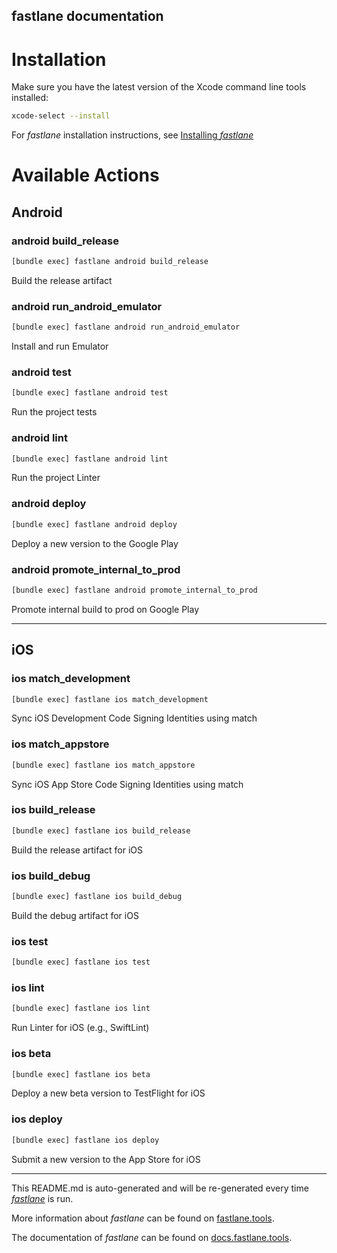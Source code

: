 fastlane documentation
----

# Installation

Make sure you have the latest version of the Xcode command line tools installed:

```sh
xcode-select --install
```

For _fastlane_ installation instructions, see [Installing _fastlane_](https://docs.fastlane.tools/#installing-fastlane)

# Available Actions

## Android

### android build_release

```sh
[bundle exec] fastlane android build_release
```

Build the release artifact

### android run_android_emulator

```sh
[bundle exec] fastlane android run_android_emulator
```

Install and run Emulator

### android test

```sh
[bundle exec] fastlane android test
```

Run the project tests

### android lint

```sh
[bundle exec] fastlane android lint
```

Run the project Linter

### android deploy

```sh
[bundle exec] fastlane android deploy
```

Deploy a new version to the Google Play

### android promote_internal_to_prod

```sh
[bundle exec] fastlane android promote_internal_to_prod
```

Promote internal build to prod on Google Play

----


## iOS

### ios match_development

```sh
[bundle exec] fastlane ios match_development
```

Sync iOS Development Code Signing Identities using match

### ios match_appstore

```sh
[bundle exec] fastlane ios match_appstore
```

Sync iOS App Store Code Signing Identities using match

### ios build_release

```sh
[bundle exec] fastlane ios build_release
```

Build the release artifact for iOS

### ios build_debug

```sh
[bundle exec] fastlane ios build_debug
```

Build the debug artifact for iOS

### ios test

```sh
[bundle exec] fastlane ios test
```



### ios lint

```sh
[bundle exec] fastlane ios lint
```

Run Linter for iOS (e.g., SwiftLint)

### ios beta

```sh
[bundle exec] fastlane ios beta
```

Deploy a new beta version to TestFlight for iOS

### ios deploy

```sh
[bundle exec] fastlane ios deploy
```

Submit a new version to the App Store for iOS

----

This README.md is auto-generated and will be re-generated every time [_fastlane_](https://fastlane.tools) is run.

More information about _fastlane_ can be found on [fastlane.tools](https://fastlane.tools).

The documentation of _fastlane_ can be found on [docs.fastlane.tools](https://docs.fastlane.tools).
